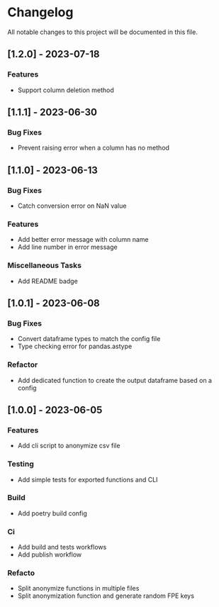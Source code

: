 # Changelog

All notable changes to this project will be documented in this file.

## [1.2.0] - 2023-07-18

### Features

- Support column deletion method

## [1.1.1] - 2023-06-30

### Bug Fixes

- Prevent raising error when a column has no method

## [1.1.0] - 2023-06-13

### Bug Fixes

- Catch conversion error on NaN value

### Features

- Add better error message with column name
- Add line number in error message

### Miscellaneous Tasks

- Add README badge

## [1.0.1] - 2023-06-08

### Bug Fixes

- Convert dataframe types to match the config file
- Type checking error for pandas.astype

### Refactor

- Add dedicated function to create the output dataframe based on a config

## [1.0.0] - 2023-06-05

### Features

- Add cli script to anonymize csv file

### Testing

- Add simple tests for exported functions and CLI

### Build

- Add poetry build config

### Ci

- Add build and tests workflows
- Add publish workflow

### Refacto

- Split anonymize functions in multiple files
- Split anonymization function and generate random FPE keys

<!-- generated by git-cliff -->
